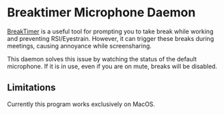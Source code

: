 # Breaktimer Microphone Daemon

[BreakTimer](https://github.com/tom-james-watson/breaktimer-app) is a useful tool for prompting you to take break while working and preventing RSI/Eyestrain. However, it can trigger these breaks during meetings, causing annoyance while screensharing.

This daemon solves this issue by watching the status of the default microphone. If it is in use, even if you are on mute, breaks will be disabled.

## Limitations

Currently this program works exclusively on MacOS.



